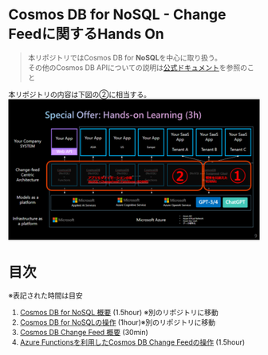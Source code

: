 # Cosmos DB for NoSQL - Change Feedに関するHands On

> 本リポジトリではCosmos DB for **NoSQL**を中心に取り扱う。<br>
> その他のCosmos DB APIについての説明は[公式ドキュメント](https://learn.microsoft.com/ja-jp/azure/cosmos-db/)を参照のこと

本リポジトリの内容は下図の②に相当する。  
![](./assets/readme_01.png)

# 目次

※表記された時間は目安

1. [Cosmos DB for NoSQL 概要](https://github.com/tahayaka-microsoft/CosmosDB_NoSQL_Essentials/blob/main/00_CosmosDB_Essential.md) (1.5hour) ※別のリポジトリに移動
1. [Cosmos DB for NoSQLの操作](https://github.com/tahayaka-microsoft/CosmosDB_NoSQL_Essentials/blob/main/01_CreateAndOperationBasic_CosmosDB.md) (1hour)※別のリポジトリに移動
1. [Cosmos DB Change Feed 概要](./02_ChangeFeed_Essential.md) (30min)
1. [Azure Functionsを利用したCosmos DB Change Feedの操作](./03_ChangeFeed_OperationBasic.md) (1.5hour)
